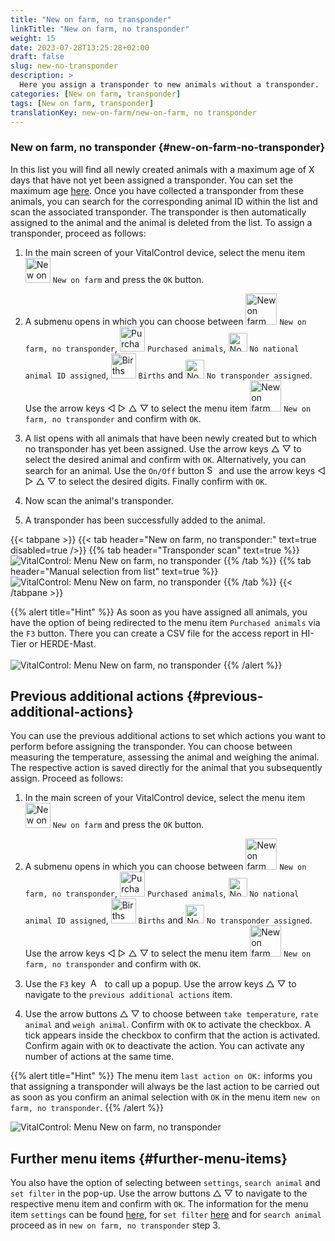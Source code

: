 ```yaml
---
title: "New on farm, no transponder"
linkTitle: "New on farm, no transponder"
weight: 15
date: 2023-07-28T13:25:28+02:00
draft: false
slug: new-no-transponder
description: >
  Here you assign a transponder to new animals without a transponder.
categories: [New on farm, transponder]
tags: [New on farm, transponder]
translationKey: new-on-farm/new-on-farm, no transponder
---
```

### New on farm, no transponder {#new-on-farm-no-transponder}

In this list you will find all newly created animals with a maximum age of X days that have not yet been assigned a transponder. You can set the maximum age [here](/en/docs/settings/animal-registration/#set-default-values). Once you have collected a transponder from these animals, you can search for the corresponding animal ID within the list and scan the associated transponder. The transponder is then automatically assigned to the animal and the animal is deleted from the list. To assign a transponder, proceed as follows:

1. In the main screen of your VitalControl device, select the menu item <img src="/icons/main/new-on-farm.svg" width="40" align="bottom" alt="New on farm" /> `New on farm` and press the `OK` button.

2.  A submenu opens in which you can choose between <img src="/icons/registration/new-on-farm-no-transponder.svg" width="50" align="bottom" alt="New on farm, no transponder" /> `New on farm, no transponder`, <img src="/icons/main/new-on-farm.svg" width="40" align="bottom" alt="Purchased animals" /> `Purchased animals`, <img src="/icons/registration/no-eartag-number.svg" width="30" align="bottom" alt="No national animal ID" /> `No national animal ID assigned`, <img src="/icons/main/births.svg" width="40" align="bottom" alt="Births" /> `Births` and <img src="/icons/registration/no-transponder.svg" width="30" align="bottom" alt="No transponder assigned" /> `No transponder assigned`. Use the arrow keys ◁ ▷ △ ▽ to select the menu item <img src="/icons/registration/new-on-farm-no-transponder.svg" width="50" align="bottom" alt="New on farm, no transponder" /> `New on farm, no transponder` and confirm with `OK`.

3. A list opens with all animals that have been newly created but to which no transponder has yet been assigned. Use the arrow keys △ ▽ to select the desired animal and confirm with `OK`. Alternatively, you can search for an animal. Use the `On/Off` button <img src="/icons/footer/search.svg" width="15" align="bottom" alt="Search" /> and use the arrow keys ◁ ▷ △ ▽ to select the desired digits. Finally confirm with `OK`.

4. Now scan the animal's transponder.

5. A transponder has been successfully added to the animal.

{{< tabpane >}}
{{< tab header="New on farm, no transponder:" text=true disabled=true />}}
{{% tab header="Transponder scan" text=true %}}
![VitalControl: Menu New on farm, no transponder](../images/notransponder-scan.png "New on farm, no transponder")
{{% /tab %}}
{{% tab header="Manual selection from list" text=true %}}
![VitalControl: Menu New on farm, no transponder](../images/notransponder.png "New on farm, no transponder")
{{% /tab %}}
{{< /tabpane >}}

{{% alert title="Hint" %}}
As soon as you have assigned all animals, you have the option of being redirected to the menu item `Purchased animals` via the `F3` button. There you can create a CSV file for the access report in HI-Tier or HERDE-Mast. <br/>
<br/>
![VitalControl: Menu New on farm, no transponder](../images/redirect.png "Redirect")
{{% /alert %}}

## Previous additional actions {#previous-additional-actions}

You can use the previous additional actions to set which actions you want to perform before assigning the transponder. You can choose between measuring the temperature, assessing the animal and weighing the animal. The respective action is saved directly for the animal that you subsequently assign. Proceed as follows:

1. In the main screen of your VitalControl device, select the menu item <img src="/icons/main/new-on-farm.svg" width="40" align="bottom" alt="New on farm" /> `New on farm` and press the `OK` button.

2.  A submenu opens in which you can choose between <img src="/icons/registration/new-on-farm-no-transponder.svg" width="50" align="bottom" alt="New on farm, no transponder" /> `New on farm, no transponder`, <img src="/icons/main/new-on-farm.svg" width="40" align="bottom" alt="Purchased animals" /> `Purchased animals`, <img src="/icons/registration/no-eartag-number.svg" width="30" align="bottom" alt="No national animal ID" /> `No national animal ID assigned`, <img src="/icons/main/births.svg" width="40" align="bottom" alt="Births" /> `Births` and <img src="/icons/registration/no-transponder.svg" width="30" align="bottom" alt="No transponder assigned" /> `No transponder assigned`. Use the arrow keys ◁ ▷ △ ▽ to select the menu item <img src="/icons/registration/new-on-farm-no-transponder.svg" width="50" align="bottom" alt="New on farm, no transponder" /> `New on farm, no transponder` and confirm with `OK`.

3. Use the `F3` key &nbsp;<img src="/icons/footer/open-popup.svg" width="15" align="bottom" alt="Aufruf Popup" />&nbsp; to call up a popup. Use the arrow keys △ ▽ to navigate to the `previous additional actions` item.

4. Use the arrow buttons △ ▽ to choose between `take temperature`, `rate animal` and `weigh animal`. Confirm with `OK` to activate the checkbox. A tick appears inside the checkbox to confirm that the action is activated. Confirm again with `OK` to deactivate the action. You can activate any number of actions at the same time.

{{% alert title="Hint" %}}
The menu item `last action on OK:` informs you that assigning a transponder will always be the last action to be carried out as soon as you confirm an animal selection with `OK` in the menu item `new on farm, no transponder`.
{{% /alert %}}

![VitalControl: Menu New on farm, no transponder](../images/actions.png "Additional actions")

 ## Further menu items {#further-menu-items}

You also have the option of selecting between `settings`, `search animal` and `set filter` in the pop-up. Use the arrow buttons △ ▽ to navigate to the respective menu item and confirm with `OK`. The information for the menu item `settings` can be found [here](/en/docs/settings/animal-registration/#set-default-values), for `set filter` [here](/en/docs/filter/) and for `search animal` proceed as in `new on farm, no transponder` step 3.
